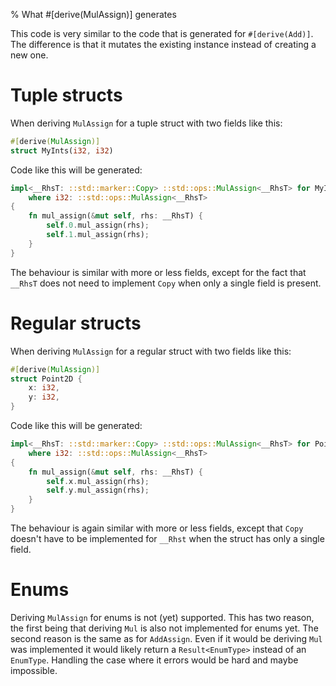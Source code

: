 % What #[derive(MulAssign)] generates

This code is very similar to the code that is generated for `#[derive(Add)]`.
The difference is that it mutates the existing instance instead of creating a
new one.

# Tuple structs

When deriving `MulAssign` for a tuple struct with two fields like this:

```rust
#[derive(MulAssign)]
struct MyInts(i32, i32)
```

Code like this will be generated:

```rust
impl<__RhsT: ::std::marker::Copy> ::std::ops::MulAssign<__RhsT> for MyInts
    where i32: ::std::ops::MulAssign<__RhsT>
{
    fn mul_assign(&mut self, rhs: __RhsT) {
        self.0.mul_assign(rhs);
        self.1.mul_assign(rhs);
    }
}
```

The behaviour is similar with more or less fields, except for the fact that
`__RhsT` does not need to implement `Copy` when only a single field is present.



# Regular structs


When deriving `MulAssign` for a regular struct with two fields like this:

```rust
#[derive(MulAssign)]
struct Point2D {
    x: i32,
    y: i32,
}
```

Code like this will be generated:

```rust
impl<__RhsT: ::std::marker::Copy> ::std::ops::MulAssign<__RhsT> for Point2D
    where i32: ::std::ops::MulAssign<__RhsT>
{
    fn mul_assign(&mut self, rhs: __RhsT) {
        self.x.mul_assign(rhs);
        self.y.mul_assign(rhs);
    }
}
```

The behaviour is again similar with more or less fields, except that `Copy`
doesn't have to be implemented for `__Rhst` when the struct has only a single
field.


# Enums

Deriving `MulAssign` for enums is not (yet) supported.
This has two reason, the first being that deriving `Mul` is also not implemented
for enums yet.
The second reason is the same as for `AddAssign`.
Even if it would be deriving `Mul` was implemented it would likely return a
`Result<EnumType>` instead of an `EnumType`.
Handling the case where it errors would be hard and maybe impossible.
